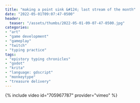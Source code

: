 ```yaml
---
title: "making a point sink &#124; last stream of the month"
date: "2022-05-01T09:07:47-0500"
header:
  teaser: "/assets/thumbs/2022-05-01-09-07-47-0500.jpg"
categories:
- "art"
- "game development"
- "gameplay"
- "twitch"
- "typing practice"
tags:
- "epistory typing chronicles"
- "godot"
- "krita"
- "language: gdscript"
- "monkeytype"
- "treasure delivery"
---
```

{% include video id="705967787" provider="vimeo" %}
